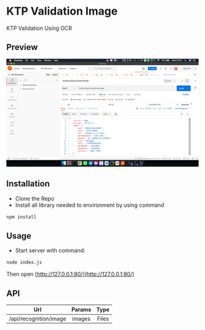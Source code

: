 # KTP Validation Image
KTP Validation Using OCR

## Preview
![Screen_Shot.png](Screen_Shot.png)

## Installation

* Clone the Repo
* Install all library needed to environment by using command
```bash
npm install
```

## Usage

* Start server with command:
```bash
node index.js
```

Then open [http://127.0.0.1:80/](http://127.0.0.1:80/)

## API

| Url        | Params           | Type |
| ------------- |:-------------:| :-----:| 
| /api/recognition/image | images | Files | 

